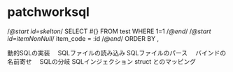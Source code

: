 # patchworksql

/*@start id=skelton*/
SELECT
  #{}
FROM
  test
WHERE 1=1
/*@end*/
/*@start id=itemNonNull*/
  item_code = :id
/*@end*/
ORDER BY
  , 



動的SQLの実装
　SQLファイルの読み込み
  SQLファイルのパース
　バインドの名前寄せ
　SQLの分岐
  SQLインジェクション
  struct とのマッピング
